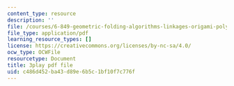 ```yaml
---
content_type: resource
description: ''
file: /courses/6-849-geometric-folding-algorithms-linkages-origami-polyhedra-fall-2012/c486d452ba43d89e6b5c1bf10f7c776f_2X9Tv1bF2UM.pdf
file_type: application/pdf
learning_resource_types: []
license: https://creativecommons.org/licenses/by-nc-sa/4.0/
ocw_type: OCWFile
resourcetype: Document
title: 3play pdf file
uid: c486d452-ba43-d89e-6b5c-1bf10f7c776f
---
```

